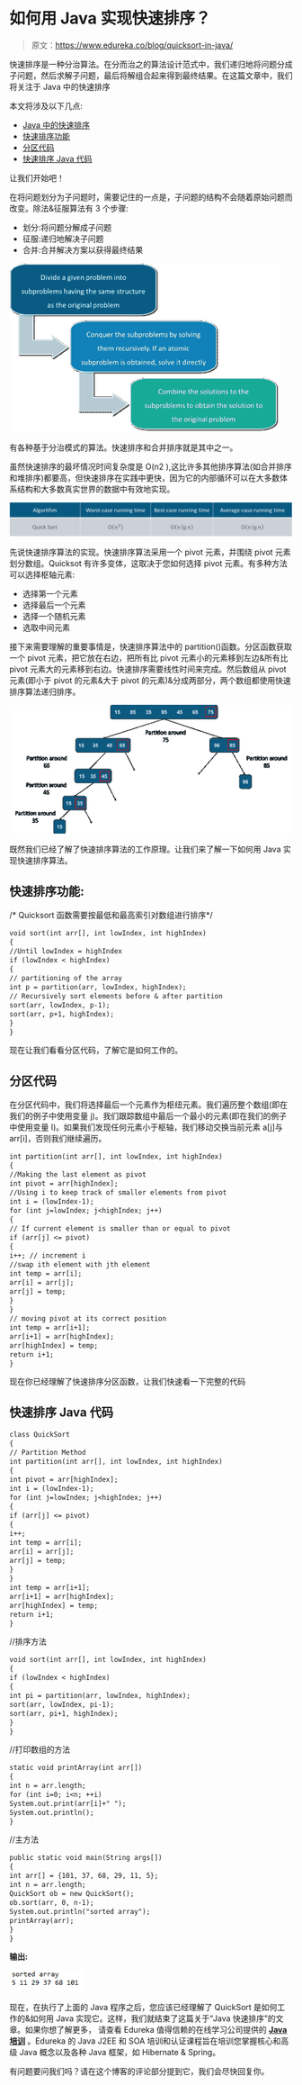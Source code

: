 # 如何用 Java 实现快速排序？

> 原文：<https://www.edureka.co/blog/quicksort-in-java/>

快速排序是一种分治算法。在分而治之的算法设计范式中，我们递归地将问题分成子问题，然后求解子问题，最后将解组合起来得到最终结果。在这篇文章中，我们将关注于 Java 中的快速排序

本文将涉及以下几点:

*   [Java 中的快速排序](#QuickSortinJava)
*   [快速排序功能](#QuickSortFunction)
*   [分区代码](#PartitionCode)
*   [快速排序 Java 代码](#QuickSortJavaCode)

让我们开始吧！

在将问题划分为子问题时，需要记住的一点是，子问题的结构不会随着原始问题而改变。除法&征服算法有 3 个步骤:

*   划分:将问题分解成子问题
*   征服:递归地解决子问题
*   合并:合并解决方案以获得最终结果

![Image- Quick sort in Java- Edureka](img/1eeb5f432831d0edf84a98bbc239d311.png)

有各种基于分治模式的算法。快速排序和合并排序就是其中之一。

虽然快速排序的最坏情况时间复杂度是 O(n2 ),这比许多其他排序算法(如合并排序和堆排序)都要高，但快速排序在实践中更快，因为它的内部循环可以在大多数体系结构和大多数真实世界的数据中有效地实现。

![Image- Quick sort in Java- Edureka](img/c10ba68d1fe859a47312920291d62eff.png)

先说快速排序算法的实现。快速排序算法采用一个 pivot 元素，并围绕 pivot 元素划分数组。Quicksot 有许多变体，这取决于您如何选择 pivot 元素。有多种方法可以选择枢轴元素:

*   选择第一个元素
*   选择最后一个元素
*   选择一个随机元素
*   选取中间元素

接下来需要理解的重要事情是，快速排序算法中的 partition()函数。分区函数获取一个 pivot 元素，把它放在右边，把所有比 pivot 元素小的元素移到左边&所有比 pivot 元素大的元素移到右边。快速排序需要线性时间来完成。然后数组从 pivot 元素(即小于 pivot 的元素&大于 pivot 的元素)&分成两部分，两个数组都使用快速排序算法递归排序。

![Image- Quick sort in Java- Edureka](img/ca860b765fdecc5e24c047a61afc1749.png)

既然我们已经了解了快速排序算法的工作原理。让我们来了解一下如何用 Java 实现快速排序算法。

## 快速排序**功能:**

/* Quicksort 函数需要按最低和最高索引对数组进行排序*/

```
void sort(int arr[], int lowIndex, int highIndex)
{
//Until lowIndex = highIndex
if (lowIndex < highIndex)
{
// partitioning of the array
int p = partition(arr, lowIndex, highIndex);
// Recursively sort elements before & after partition
sort(arr, lowIndex, p-1);
sort(arr, p+1, highIndex);
}
}

```

现在让我们看看分区代码，了解它是如何工作的。

## 分区**代码**

在分区代码中，我们将选择最后一个元素作为枢纽元素。我们遍历整个数组(即在我们的例子中使用变量 j)。我们跟踪数组中最后一个最小的元素(即在我们的例子中使用变量 I)。如果我们发现任何元素小于枢轴，我们移动交换当前元素 a[j]与 arr[i]，否则我们继续遍历。

```
int partition(int arr[], int lowIndex, int highIndex)
{
//Making the last element as pivot
int pivot = arr[highIndex];
//Using i to keep track of smaller elements from pivot
int i = (lowIndex-1);
for (int j=lowIndex; j<highIndex; j++)
{
// If current element is smaller than or equal to pivot
if (arr[j] <= pivot)
{
i++; // increment i
//swap ith element with jth element
int temp = arr[i];
arr[i] = arr[j];
arr[j] = temp;
}
}
// moving pivot at its correct position
int temp = arr[i+1];
arr[i+1] = arr[highIndex];
arr[highIndex] = temp;
return i+1;
}

```

现在你已经理解了快速排序分区函数，让我们快速看一下完整的代码

## 快速排序 **Java 代码**

```
class QuickSort
{
// Partition Method
int partition(int arr[], int lowIndex, int highIndex)
{
int pivot = arr[highIndex];
int i = (lowIndex-1);
for (int j=lowIndex; j<highIndex; j++)
{
if (arr[j] <= pivot)
{
i++;
int temp = arr[i];
arr[i] = arr[j];
arr[j] = temp;
}
}
int temp = arr[i+1];
arr[i+1] = arr[highIndex];
arr[highIndex] = temp;
return i+1;
}

```

//排序方法

```
void sort(int arr[], int lowIndex, int highIndex)
{
if (lowIndex < highIndex)
{
int pi = partition(arr, lowIndex, highIndex);
sort(arr, lowIndex, pi-1);
sort(arr, pi+1, highIndex);
}
}

```

//打印数组的方法

```
static void printArray(int arr[])
{
int n = arr.length;
for (int i=0; i<n; ++i)
System.out.print(arr[i]+" ");
System.out.println();
}

```

//主方法

```
public static void main(String args[])
{
int arr[] = {101, 37, 68, 29, 11, 5};
int n = arr.length;
QuickSort ob = new QuickSort();
ob.sort(arr, 0, n-1);
System.out.println("sorted array");
printArray(arr);
}
}

```

**输出:**

![Output- Quick sort in Java- Edureka](img/782f7889bb759e7eb503e7f0eb4529af.png)

现在，在执行了上面的 Java 程序之后，您应该已经理解了 QuickSort 是如何工作的&如何用 Java 实现它。这样，我们就结束了这篇关于“Java 快速排序”的文章。如果你想了解更多， 请查看 Edureka 值得信赖的在线学习公司提供的 [**Java 培训**](https://www.edureka.co/java-j2ee-training-course) 。Edureka 的 Java J2EE 和 SOA 培训和认证课程旨在培训您掌握核心和高级 Java 概念以及各种 Java 框架，如 Hibernate & Spring。

有问题要问我们吗？请在这个博客的评论部分提到它，我们会尽快回复你。